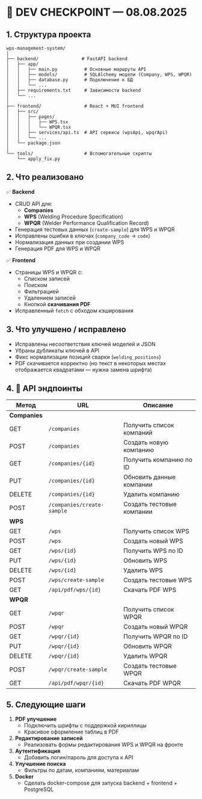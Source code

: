 # 📌 DEV CHECKPOINT — 08.08.2025

## 1. Структура проекта
```
wps-management-system/
│
├── backend/                # FastAPI backend
│   ├── app/
│   │   ├── main.py          # Основные маршруты API
│   │   ├── models/          # SQLAlchemy модели (Company, WPS, WPQR)
│   │   ├── database.py      # Подключение к БД
│   │   └── ...              
│   ├── requirements.txt     # Зависимости backend
│   └── ...
│
├── frontend/                # React + MUI frontend
│   ├── src/
│   │   ├── pages/
│   │   │   ├── WPS.tsx
│   │   │   └── WPQR.tsx
│   │   ├── services/api.ts  # API сервисы (wpsApi, wpqrApi)
│   │   └── ...
│   └── package.json
│
└── tools/                   # Вспомогательные скрипты
    └── apply_fix.py
```

## 2. Что реализовано
✅ **Backend**
- CRUD API для:
  - **Companies**
  - **WPS** (Welding Procedure Specification)
  - **WPQR** (Welder Performance Qualification Record)
- Генерация тестовых данных (`create-sample`) для WPS и WPQR
- Исправлены ошибки в ключах (`company_code` → `code`)
- Нормализация данных при создании WPS
- Генерация PDF для WPS и WPQR

✅ **Frontend**
- Страницы WPS и WPQR с:
  - Списком записей
  - Поиском
  - Фильтрацией
  - Удалением записей
  - Кнопкой **скачивания PDF**
- Исправленный `fetch` с обходом кэширования

## 3. Что улучшено / исправлено
- Исправлены несоответствия ключей моделей и JSON
- Убраны дубликаты ключей в API
- Фикс нормализации позиций сварки (`welding_positions`)
- PDF скачивается корректно (но текст в некоторых местах отображается квадратами — нужна замена шрифта)

## 4. 📡 API эндпоинты

| Метод  | URL                                | Описание |
|--------|------------------------------------|----------|
| **Companies** |
| GET    | `/companies`                       | Получить список компаний |
| POST   | `/companies`                       | Создать новую компанию |
| GET    | `/companies/{id}`                  | Получить компанию по ID |
| PUT    | `/companies/{id}`                  | Обновить данные компании |
| DELETE | `/companies/{id}`                  | Удалить компанию |
| POST   | `/companies/create-sample`         | Создать тестовые компании |
| **WPS** |
| GET    | `/wps`                             | Получить список WPS |
| POST   | `/wps`                             | Создать новый WPS |
| GET    | `/wps/{id}`                        | Получить WPS по ID |
| PUT    | `/wps/{id}`                        | Обновить WPS |
| DELETE | `/wps/{id}`                        | Удалить WPS |
| POST   | `/wps/create-sample`               | Создать тестовые WPS |
| GET    | `/api/pdf/wps/{id}`                 | Скачать PDF WPS |
| **WPQR** |
| GET    | `/wpqr`                            | Получить список WPQR |
| POST   | `/wpqr`                            | Создать новый WPQR |
| GET    | `/wpqr/{id}`                        | Получить WPQR по ID |
| PUT    | `/wpqr/{id}`                        | Обновить WPQR |
| DELETE | `/wpqr/{id}`                        | Удалить WPQR |
| POST   | `/wpqr/create-sample`               | Создать тестовые WPQR |
| GET    | `/api/pdf/wpqr/{id}`                 | Скачать PDF WPQR |

## 5. Следующие шаги
1. **PDF улучшение**
   - Подключить шрифты с поддержкой кириллицы
   - Красивое оформление таблиц в PDF
2. **Редактирование записей**
   - Реализовать формы редактирования WPS и WPQR на фронте
3. **Аутентификация**
   - Добавить логин/пароль для доступа к API
4. **Улучшение поиска**
   - Фильтры по датам, компаниям, материалам
5. **Docker**
   - Сделать docker-compose для запуска backend + frontend + PostgreSQL
